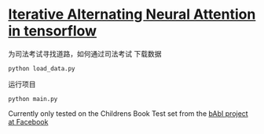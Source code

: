 # [Iterative Alternating Neural Attention in tensorflow](https://arxiv.org/abs/1606.02245)

为司法考试寻找道路，如何通过司法考试
下载数据
```
python load_data.py
```
运行项目
```
python main.py
```
Currently only tested on the Childrens Book Test set from the [bAbI project at Facebook](https://research.facebook.com/research/babi/)
